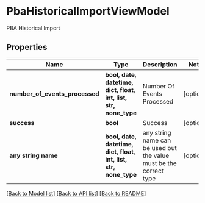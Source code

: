 # PbaHistoricalImportViewModel

PBA Historical Import

## Properties
Name | Type | Description | Notes
------------ | ------------- | ------------- | -------------
**number_of_events_processed** | **bool, date, datetime, dict, float, int, list, str, none_type** | Number Of Events Processed | [optional] 
**success** | **bool** | Success | [optional] 
**any string name** | **bool, date, datetime, dict, float, int, list, str, none_type** | any string name can be used but the value must be the correct type | [optional]

[[Back to Model list]](../README.md#documentation-for-models) [[Back to API list]](../README.md#documentation-for-api-endpoints) [[Back to README]](../README.md)


